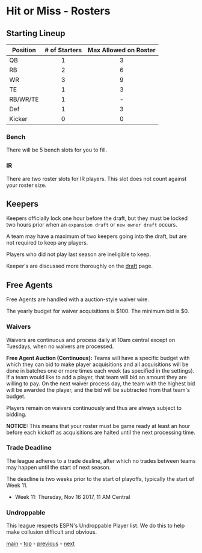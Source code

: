 # Hit or Miss - Rosters

## Starting Lineup

| Position | # of Starters | Max Allowed on Roster |
|---|:---:|:---:|
| QB | 1 | 3 |
| RB | 2 | 6 |
| WR | 3 | 9 |
| TE | 1 | 3 |
| RB/WR/TE | 1 | - |
| Def | 1 | 3 |
| Kicker | 0 | 0 |

### Bench

There will be 5 bench slots for you to fill.

### IR

There are two roster slots for IR players.
This slot does not count against your roster size.

## Keepers

Keepers officially lock one hour before the draft, but they must be locked two hours prior when an `expansion draft` or `new owner draft` occurs.

A team may have a maximum of two keepers going into the draft, but are not required to keep any players.

Players who did not play last season are ineligible to keep.

Keeper's are discussed more thoroughly on the [draft][draft] page.

## Free Agents

Free Agents are handled with a auction-style waiver wire.

The yearly budget for waiver acquisitions is $100.
The minimum bid is $0.

### Waivers

Waivers are continuous and process daily at 10am central except on Tuesdays, when no waivers are processed.

**Free Agent Auction (Continuous):** Teams will have a specific budget with which they can bid to make player acquisitions and all acquisitions will be done in batches one or more times each week (as specified in the settings).
If a team would like to add a player, that team will bid an amount they are willing to pay. On the next waiver process day, the team with the highest bid will be awarded the player, and the bid will be subtracted from that team's budget.

Players remain on waivers continuously and thus are always subject to bidding.

**NOTICE:** This means that your roster must be game ready at least an hour before each kickoff as acquisitions are halted until the next processing time.

### Trade Deadline

The league adheres to a trade dealine, after which no trades between teams may happen until the start of next season.

The deadline is two weeks prior to the start of playoffs, typically the start of Week 11.
- Week 11: Thursday, Nov 16 2017, 11 AM Central

### Undroppable

This league respects ESPN's Undroppable Player list.
We do this to help make collusion difficult and obvious.

[main][main] - [top][top] - [previous][previous] - [next][next]

[main]: readme.md
[top]: rosters.md
[previous]: scoring.md
[next]: draft.md

[draft]: draft.md
